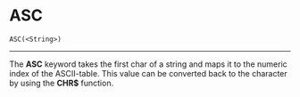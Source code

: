 # ASC
```
ASC(<String>)
```
---
The **ASC** keyword takes the first char of a string and maps it to the numeric index of the ASCII-table. This value can be converted back to the character by using the **CHR$** function.
